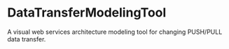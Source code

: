 # DataTransferModelingTool
A visual web services architecture modeling tool for changing PUSH/PULL data transfer.

